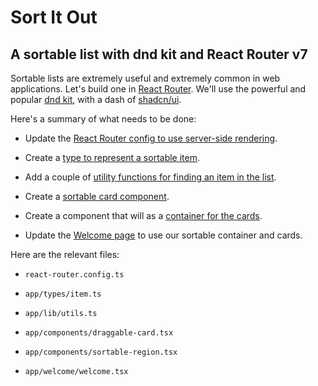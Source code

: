 # Sort It Out
## A sortable list with dnd kit and React Router v7

Sortable lists are extremely useful and extremely common in web applications. Let's build one in [React Router](https://reactrouter.com/start/framework/installation). We'll use the powerful and popular [dnd kit](https://dndkit.com/), with a dash of [shadcn/ui](https://ui.shadcn.com/).

Here's a summary of what needs to be done:
* Update the [React Router config to use server-side rendering](https://github.com/richburke/rrv7-sortable-list/blob/master/sortable-list-app/react-router.config.ts).
    
* Create a [type to represent a sortable item](https://github.com/richburke/rrv7-sortable-list/blob/master/sortable-list-app/app/types/item.ts).
    
* Add a couple of [utility functions for finding an item in the list](https://github.com/richburke/rrv7-sortable-list/blob/master/sortable-list-app/app/lib/utils.ts).
    
* Create a [sortable card component](https://github.com/richburke/rrv7-sortable-list/blob/master/sortable-list-app/app/components/draggable-card.tsx).
    
* Create a component that will as a [container for the cards](https://github.com/richburke/rrv7-sortable-list/blob/master/sortable-list-app/app/components/sortable-region.tsx).
    
* Update the [Welcome page](https://github.com/richburke/rrv7-sortable-list/blob/master/sortable-list-app/app/welcome/welcome.tsx) to use our sortable container and cards.
    
Here are the relevant files:

* `react-router.config.ts`
    
* `app/types/item.ts`
    
* `app/lib/utils.ts`
    
* `app/components/draggable-card.tsx`
    
* `app/components/sortable-region.tsx`
    
* `app/welcome/welcome.tsx`